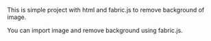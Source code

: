 This is simple project with html and fabric.js to remove background of image.

You can import image and remove background using fabric.js.
